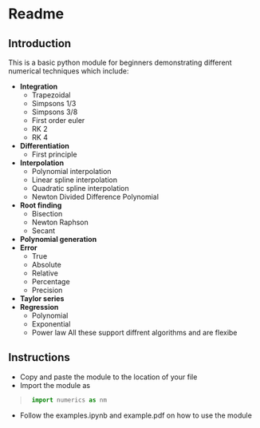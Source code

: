 # Readme  

## Introduction
This is a basic python module for beginners demonstrating different numerical techniques which include:
- **Integration**
  - Trapezoidal
  - Simpsons 1/3
  - Simpsons 3/8
  - First order euler
  - RK 2
  - RK 4
- **Differentiation**
  - First principle
- **Interpolation**
  - Polynomial interpolation
  - Linear spline interpolation
  - Quadratic spline interpolation
  - Newton Divided Difference Polynomial
- **Root finding**
  - Bisection
  - Newton Raphson
  - Secant
- **Polynomial generation**
- **Error**
  - True
  - Absolute
  - Relative
  - Percentage
  - Precision
- **Taylor series**
- **Regression**
  - Polynomial
  - Exponential
  - Power law
All these support diffrent algorithms and are flexibe  

## Instructions
- Copy and paste the module to the location of your file
- Import the module as
>    ```python
>     import numerics as nm
>    ```
- Follow the examples.ipynb and example.pdf on how to use the module
